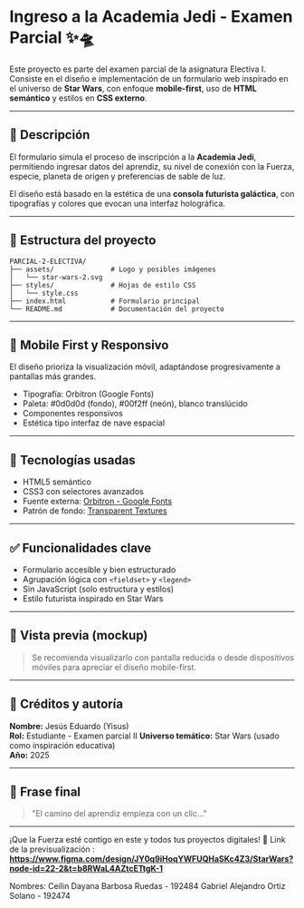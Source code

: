 # Ingreso a la Academia Jedi - Examen Parcial ✨🛸

Este proyecto es parte del examen parcial de la asignatura Electiva I. Consiste en el diseño e implementación de un formulario web inspirado en el universo de **Star Wars**, con enfoque **mobile-first**, uso de **HTML semántico** y estilos en **CSS externo**.

---

## 🚀 Descripción

El formulario simula el proceso de inscripción a la **Academia Jedi**, permitiendo ingresar datos del aprendiz, su nivel de conexión con la Fuerza, especie, planeta de origen y preferencias de sable de luz. 

El diseño está basado en la estética de una **consola futurista galáctica**, con tipografías y colores que evocan una interfaz holográfica.

---

## 📁 Estructura del proyecto

```
PARCIAL-2-ELECTIVA/
├── assets/              # Logo y posibles imágenes
│   └── star-wars-2.svg
├── styles/              # Hojas de estilo CSS
│   └── style.css
├── index.html           # Formulario principal
└── README.md            # Documentación del proyecto
```

---

## 📱 Mobile First y Responsivo

El diseño prioriza la visualización móvil, adaptándose progresivamente a pantallas más grandes. 

- Tipografía: Orbitron (Google Fonts)
- Paleta: #0d0d0d (fondo), #00f2ff (neón), blanco translúcido
- Componentes responsivos
- Estética tipo interfaz de nave espacial

---

## 🧩 Tecnologías usadas

- HTML5 semántico
- CSS3 con selectores avanzados
- Fuente externa: [Orbitron - Google Fonts](https://fonts.google.com/specimen/Orbitron)
- Patrón de fondo: [Transparent Textures](https://www.transparenttextures.com/)

---

## ✅ Funcionalidades clave

- Formulario accesible y bien estructurado
- Agrupación lógica con `<fieldset>` y `<legend>`
- Sin JavaScript (solo estructura y estilos)
- Estilo futurista inspirado en Star Wars

---

## 🧪 Vista previa (mockup)

> Se recomienda visualizarlo con pantalla reducida o desde dispositivos móviles para apreciar el diseño mobile-first.

---

## 📝 Créditos y autoría

**Nombre:** Jesús Eduardo (Yisus)  
**Rol:** Estudiante - Examen parcial II
**Universo temático:** Star Wars (usado como inspiración educativa)  
**Año:** 2025

---

## 📌 Frase final

> "El camino del aprendiz empieza con un clic…"

---

¡Que la Fuerza esté contigo en este y todos tus proyectos digitales! 🌌
Link de la previsualización : **https://www.figma.com/design/JY0q9iHoqYWFUQHaSKc4Z3/StarWars?node-id=22-2&t=b8RWaL4AZtcETtgK-1**

Nombres: 
Ceilin Dayana Barbosa Ruedas - 192484
Gabriel Alejandro Ortiz Solano - 192474
